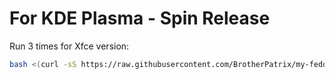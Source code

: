 # For KDE Plasma - Spin Release

Run 3 times for Xfce version:

```bash
bash <(curl -sS https://raw.githubusercontent.com/BrotherPatrix/my-fedora-cooking/main/fedora-38-xfce-cooking/setup.sh)
```